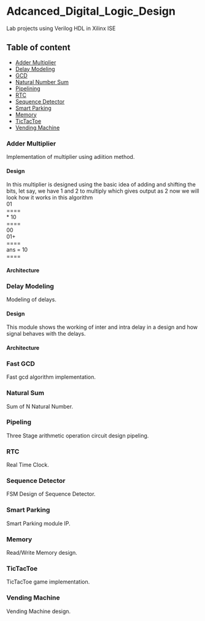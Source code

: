 # Adcanced_Digital_Logic_Design
Lab projects using Verilog HDL in Xilinx ISE
## Table of content
- [Adder Multiplier](###Adder%20Multiplier)
- [Delay Modeling](###Delay%20Modeling)
- [GCD](###Fast%20GCD)
- [Natural Number Sum](###Natural%20Sum)
- [Pipelining](####Pipeling)
- [RTC](###RTC)
- [Sequence Detector](###Sequence%20Detector)
- [Smart Parking](###Smart%20Parking)
- [Memory](###Memory)
- [TicTacToe](###TicTacToe)
- [Vending Machine](###Vending%20Machine)

### Adder Multiplier
Implementation of multiplier using adiition method.

#### Design
In this multiplier is designed using the basic idea of adding and shifting the bits,
let say, we have 1 and 2 to multiply which gives output as 2 now we will look how it 
works in this algorithm                                                                                                                                               
                          01                                                                                                                                           
                        ====                                                                                                                                           
                        * 10                                                                                                                                          
                        ====                                                                                                                                           
                          00                                                                                                                                           
                         01+                                                                                                                                                                                                                                                 
                        ====                                                                                                                                         
                    ans = 10                                                                                                                                           
                        ====  
                        
#### Architecture

### Delay Modeling
Modeling of delays.

#### Design
This module shows the working of inter and intra delay in a design and how signal behaves with the delays.

#### Architecture

### Fast GCD
Fast gcd algorithm implementation.

### Natural Sum
Sum of N Natural Number.

### Pipeling
Three Stage arithmetic operation circuit design pipeling.

### RTC
Real Time Clock.

### Sequence Detector
FSM Design of Sequence Detector.

### Smart Parking
Smart Parking module IP.

### Memory
Read/Write Memory design.

### TicTacToe
TicTacToe game implementation.

### Vending Machine
Vending Machine design.
